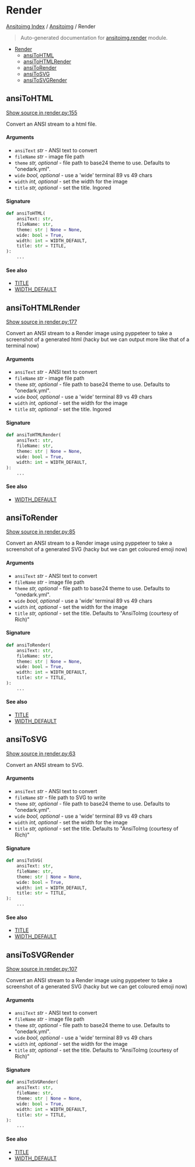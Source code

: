 # Render

[Ansitoimg Index](../README.md#ansitoimg-index) /
[Ansitoimg](./index.md#ansitoimg) /
Render

> Auto-generated documentation for [ansitoimg.render](../../../ansitoimg/render.py) module.

- [Render](#render)
  - [ansiToHTML](#ansitohtml)
  - [ansiToHTMLRender](#ansitohtmlrender)
  - [ansiToRender](#ansitorender)
  - [ansiToSVG](#ansitosvg)
  - [ansiToSVGRender](#ansitosvgrender)

## ansiToHTML

[Show source in render.py:155](../../../ansitoimg/render.py#L155)

Convert an ANSI stream to a html file.

#### Arguments

- `ansiText` *str* - ANSI text to convert
- `fileName` *str* - image file path
- `theme` *str, optional* - file path to base24 theme to use. Defaults to "onedark.yml".
- `wide` *bool, optional* - use a 'wide' terminal 89 vs 49 chars
- `width` *int, optional* - set the width for the image
- `title` *str, optional* - set the title. Ingored

#### Signature

```python
def ansiToHTML(
    ansiText: str,
    fileName: str,
    theme: str | None = None,
    wide: bool = True,
    width: int = WIDTH_DEFAULT,
    title: str = TITLE,
):
    ...
```

#### See also

- [TITLE](./utils.md#title)
- [WIDTH_DEFAULT](./utils.md#width_default)



## ansiToHTMLRender

[Show source in render.py:177](../../../ansitoimg/render.py#L177)

Convert an ANSI stream to a Render image using pyppeteer to take a
screenshot of a generated html (hacky but we can output more like that
of a terminal now)

#### Arguments

- `ansiText` *str* - ANSI text to convert
- `fileName` *str* - image file path
- `theme` *str, optional* - file path to base24 theme to use. Defaults to "onedark.yml".
- `wide` *bool, optional* - use a 'wide' terminal 89 vs 49 chars
- `width` *int, optional* - set the width for the image
- `title` *str, optional* - set the title. Ingored

#### Signature

```python
def ansiToHTMLRender(
    ansiText: str,
    fileName: str,
    theme: str | None = None,
    wide: bool = True,
    width: int = WIDTH_DEFAULT,
):
    ...
```

#### See also

- [WIDTH_DEFAULT](./utils.md#width_default)



## ansiToRender

[Show source in render.py:85](../../../ansitoimg/render.py#L85)

Convert an ANSI stream to a Render image using pyppeteer to take a
screenshot of a generated SVG (hacky but we can get coloured emoji now)

#### Arguments

- `ansiText` *str* - ANSI text to convert
- `fileName` *str* - image file path
- `theme` *str, optional* - file path to base24 theme to use. Defaults to "onedark.yml".
- `wide` *bool, optional* - use a 'wide' terminal 89 vs 49 chars
- `width` *int, optional* - set the width for the image
- `title` *str, optional* - set the title. Defaults to "AnsiToImg (courtesy of Rich)"

#### Signature

```python
def ansiToRender(
    ansiText: str,
    fileName: str,
    theme: str | None = None,
    wide: bool = True,
    width: int = WIDTH_DEFAULT,
    title: str = TITLE,
):
    ...
```

#### See also

- [TITLE](./utils.md#title)
- [WIDTH_DEFAULT](./utils.md#width_default)



## ansiToSVG

[Show source in render.py:63](../../../ansitoimg/render.py#L63)

Convert an ANSI stream to SVG.

#### Arguments

- `ansiText` *str* - ANSI text to convert
- `fileName` *str* - file path to SVG to write
- `theme` *str, optional* - file path to base24 theme to use. Defaults to "onedark.yml".
- `wide` *bool, optional* - use a 'wide' terminal 89 vs 49 chars
- `width` *int, optional* - set the width for the image
- `title` *str, optional* - set the title. Defaults to "AnsiToImg (courtesy of Rich)"

#### Signature

```python
def ansiToSVG(
    ansiText: str,
    fileName: str,
    theme: str | None = None,
    wide: bool = True,
    width: int = WIDTH_DEFAULT,
    title: str = TITLE,
):
    ...
```

#### See also

- [TITLE](./utils.md#title)
- [WIDTH_DEFAULT](./utils.md#width_default)



## ansiToSVGRender

[Show source in render.py:107](../../../ansitoimg/render.py#L107)

Convert an ANSI stream to a Render image using pyppeteer to take a
screenshot of a generated SVG (hacky but we can get coloured emoji now)

#### Arguments

- `ansiText` *str* - ANSI text to convert
- `fileName` *str* - image file path
- `theme` *str, optional* - file path to base24 theme to use. Defaults to "onedark.yml".
- `wide` *bool, optional* - use a 'wide' terminal 89 vs 49 chars
- `width` *int, optional* - set the width for the image
- `title` *str, optional* - set the title. Defaults to "AnsiToImg (courtesy of Rich)"

#### Signature

```python
def ansiToSVGRender(
    ansiText: str,
    fileName: str,
    theme: str | None = None,
    wide: bool = True,
    width: int = WIDTH_DEFAULT,
    title: str = TITLE,
):
    ...
```

#### See also

- [TITLE](./utils.md#title)
- [WIDTH_DEFAULT](./utils.md#width_default)


